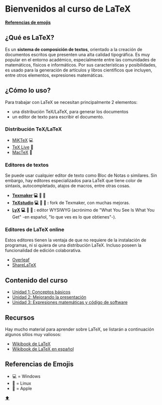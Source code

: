 # Bienvenidos al curso de LaTeX

**[Referencias de emojis](#referencias-de-emojis)**

## ¿Qué es LaTeX?
Es un **sistema de composición de textos**, orientado a la creación de
documentos escritos que presenten una alta calidad tipográfica.
Es muy popular en el entorno académico, especialmente entre las comunidades de
matemáticos, físicos e informáticos.
Por sus características y posibilidades, es usado para la generación de
artículos y libros científicos que incluyen, entre otros elementos, expresiones
matemáticas.

## ¿Cómo lo uso?
Para trabajar con LaTeX se necesitan principalmente 2 elementos:
* una distribución TeX/LaTeX, para generar los documentos
* un editor de texto para escribir el documento.

### Distribución TeX/LaTeX
* [MiKTeX](http://www.miktex.org) :computer:
* [TeX Live](http://www.tug.org/texlive/) :penguin:
* [MacTeX](https://tug.org/mactex/) :apple:

### Editores de textos
Se puede usar cualquier editor de texto como Bloc de Notas o similares.
Sin embargo, hay editores especializados para LaTeX que tiene color de sintaxis,
autocompletado, atajos de macros, entre otras cosas.

* **[Texmaker](http://www.xm1math.net/texmaker/) :computer: :penguin: :apple:**
* **[TeXstudio](http://www.texstudio.org/) :computer: :penguin: :apple: :** fork
  de Texmaker, con muchas mejoras.
* **[LyX](https://www.lyx.org/) :computer: :penguin: :apple: :** editor WYSIWYG
  (acrónimo de "What You See Is What You Get" -en español, "lo que ves es lo que
  obtienes"-).

### Editores de LaTeX online
Estos editores tienen la ventaja de que no requiere de la instalación de
programas, ni si quiera de una distribución LaTeX.
Incluso poseen la funcionalidad de edición colaborativa.

* [Overleaf](https://www.overleaf.com/)
* [ShareLaTeX](https://es.sharelatex.com/)

## Contenido del curso
* [Unidad 1: Conceptos básicos](https://github.com/fiuba-apuntes/curso-latex/tree/master/01-conceptos-basicos)
* [Unidad 2: Mejorando la presentación](https://github.com/fiuba-apuntes/curso-latex/tree/master/02-mejorando-presentacion)
* [Unidad 3: Expresiones matemáticas y código de software](https://github.com/fiuba-apuntes/curso-latex/tree/master/03-matematica-y-codigo)

## Recursos
Hay mucho material para aprender sobre LaTeX, se listarán a continuación algunos
sitios muy valiosos:

* [Wikibook de LaTeX](https://en.wikibooks.org/wiki/LaTeX)
* [Wikibook de LaTeX en español](https://es.wikibooks.org/wiki/LaTeX)

## Referencias de Emojis

* :computer: = Windows
* :penguin: = Linux
* :apple: = Apple

[:arrow_up:](#bienvenidos-al-curso-de-latex)
